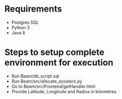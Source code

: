 # Requirements
* Postgres SQL <br />
* Python 3 <br />
* Java 8 <br />

# Steps to setup complete environment for execution 
* Run Beam/db_script.sql <br />
* Run Beam/src/allocate_scooters.py <br />
* Go to Beam/src/Frontend/getHandler.html <br />
* Provide Latitude, Longitude and Radius in kilometres. <br />
